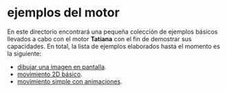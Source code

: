 # ejemplos del motor
En este directorio encontrará una pequeña colección de ejemplos básicos llevados a cabo con el motor **Tatiana** con el fin de demostrar sus capacidades. En total, la lista de ejemplos elaborados hasta el momento es la siguiente:
* [dibujar una imagen en pantalla](./image/).
* [movimiento 2D básico](./movement/).
* [movimiento simple con animaciones](./animations/).
